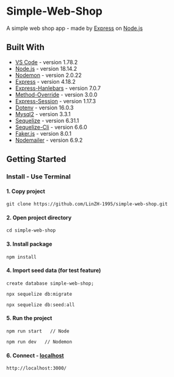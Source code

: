 # Simple-Web-Shop
A simple web shop app - made by [Express](https://expressjs.com/) on [Node.js](https://nodejs.org/en/)

## Built With
* [VS Code](https://code.visualstudio.com/) - version 1.78.2
* [Node.js](https://nodejs.org/en/) - version 18.14.2
* [Nodemon](https://github.com/remy/nodemon) - version 2.0.22
* [Express](https://github.com/expressjs/express) - version 4.18.2
* [Express-Hanlebars](https://github.com/express-handlebars/express-handlebars) - version 7.0.7
* [Method-Override](https://github.com/expressjs/method-override#readme) - version 3.0.0
* [Express-Session](https://github.com/expressjs/session#readme) - version 1.17.3
* [Dotenv](https://github.com/motdotla/dotenv#readme) - version 16.0.3
* [Mysql2](https://github.com/sidorares/node-mysql2#readme) - version 3.3.1
* [Sequelize](https://github.com/sequelize/sequelize) - version 6.31.1
* [Sequelize-Cli](https://github.com/sequelize/cli) - version 6.6.0
* [Faker.js](https://github.com/faker-js/faker) - version 8.0.1
* [Nodemailer](https://github.com/nodemailer/nodemailer) - version 6.9.2

## Getting Started
### Install - Use Terminal

#### 1. Copy project
```
git clone https://github.com/LinZH-1995/simple-web-shop.git
```
#### 2. Open project directory
```
cd simple-web-shop
```
#### 3. Install package
```
npm install
```
#### 4. Import seed data (for test feature)
```
create database simple-web-shop;
```
```
npx sequelize db:migrate
```
```
npx sequelize db:seed:all
```
#### 5. Run the project
```
npm run start   // Node
```
```
npm run dev   // Nodemon
```
#### 6. Connect - [localhost](http://localhost:3000/)
```
http://localhost:3000/
```

